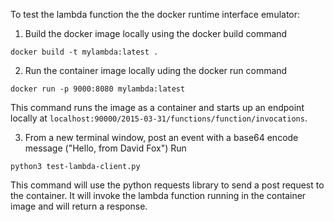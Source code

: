 To test the lambda function the the docker runtime interface emulator:
1. Build the docker image locally using the docker build command
```
docker build -t mylambda:latest .
```
2. Run the container image locally uding the docker run command
```
docker run -p 9000:8080 mylambda:latest
```

This command runs the image as a container and starts up an endpoint locally at ```localhost:90000/2015-03-31/functions/function/invocations```.

3. From a new terminal window, post an event with a base64 encode message ("Hello, from David Fox")
Run 
```
python3 test-lambda-client.py
```

This command will use the python requests library to send a post request to the container. It will invoke the lambda function running in the container image and will return a response.
